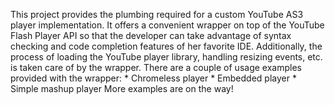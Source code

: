 This project provides the plumbing required for a custom YouTube AS3 player implementation. It offers a convenient wrapper on top of the YouTube Flash Player API so that the developer can take advantage of syntax checking and code completion features of her favorite IDE. Additionally, the process of loading the YouTube player library, handling resizing events, etc. is taken care of by the wrapper. There are a couple of usage examples provided with the wrapper:  * Chromeless player  * Embedded player  * Simple mashup player More examples are on the way!
